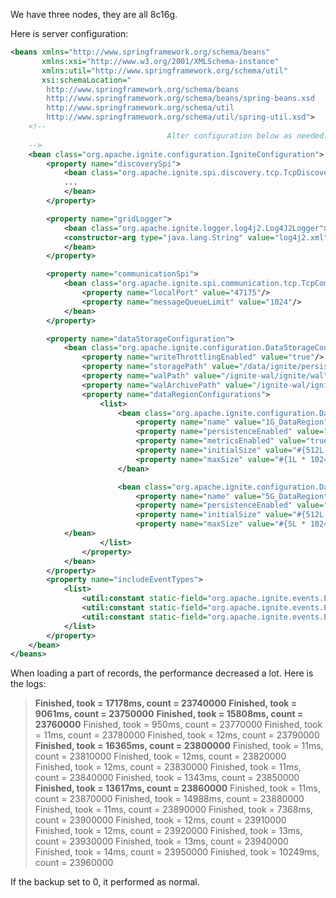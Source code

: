 We have three nodes, they are all 8c16g.

Here is server configuration:

```xml
<beans xmlns="http://www.springframework.org/schema/beans"
       xmlns:xsi="http://www.w3.org/2001/XMLSchema-instance"
       xmlns:util="http://www.springframework.org/schema/util"
       xsi:schemaLocation="
        http://www.springframework.org/schema/beans
        http://www.springframework.org/schema/beans/spring-beans.xsd
        http://www.springframework.org/schema/util
        http://www.springframework.org/schema/util/spring-util.xsd">
    <!--
                                   Alter configuration below as needed.
    -->
    <bean class="org.apache.ignite.configuration.IgniteConfiguration">
        <property name="discoverySpi">
            <bean class="org.apache.ignite.spi.discovery.tcp.TcpDiscoverySpi">
            ...
            </bean>
        </property>

        <property name="gridLogger">
            <bean class="org.apache.ignite.logger.log4j2.Log4J2Logger">
            <constructor-arg type="java.lang.String" value="log4j2.xml"/>
            </bean>
        </property>

        <property name="communicationSpi">
            <bean class="org.apache.ignite.spi.communication.tcp.TcpCommunicationSpi">
                <property name="localPort" value="47175"/>
                <property name="messageQueueLimit" value="1024"/>
            </bean>
        </property>

        <property name="dataStorageConfiguration">
            <bean class="org.apache.ignite.configuration.DataStorageConfiguration">
                <property name="writeThrottlingEnabled" value="true"/>
                <property name="storagePath" value="/data/ignite/persistence"/>
                <property name="walPath" value="/ignite-wal/ignite/wal"/>
                <property name="walArchivePath" value="/ignite-wal/ignite/wal/archive"/>
                <property name="dataRegionConfigurations">
                    <list>
                        <bean class="org.apache.ignite.configuration.DataRegionConfiguration">
                            <property name="name" value="1G_DataRegion"/>
                            <property name="persistenceEnabled" value="true"/>
                            <property name="metricsEnabled" value="true"/>
                            <property name="initialSize" value="#{512L * 1024 * 1024}"/>
                            <property name="maxSize" value="#{1L * 1024 * 1024 * 1024}"/>
                        </bean>

                        <bean class="org.apache.ignite.configuration.DataRegionConfiguration">
                            <property name="name" value="5G_DataRegion"/>
                            <property name="persistenceEnabled" value="true"/>
                            <property name="initialSize" value="#{512L * 1024 * 1024}"/>
                            <property name="maxSize" value="#{5L * 1024 * 1024 * 1024}"/>
			</bean>
                    </list>
                </property>
            </bean>
        </property>
        <property name="includeEventTypes">
            <list>
                <util:constant static-field="org.apache.ignite.events.EventType.EVT_TASK_STARTED"/>
                <util:constant static-field="org.apache.ignite.events.EventType.EVT_TASK_FINISHED"/>
                <util:constant static-field="org.apache.ignite.events.EventType.EVT_TASK_FAILED"/>
            </list>
        </property>
    </bean>
</beans>
```

When loading a part of records, the performance decreased a lot. Here is the logs:


> **Finished, took = 17178ms, count = 23740000**
> **Finished, took = 9061ms, count = 23750000**
> **Finished, took = 15808ms, count = 23760000**
> Finished, took = 950ms, count = 23770000
> Finished, took = 11ms, count = 23780000
> Finished, took = 12ms, count = 23790000
> **Finished, took = 16365ms, count = 23800000**
> Finished, took = 11ms, count = 23810000
> Finished, took = 12ms, count = 23820000
> Finished, took = 12ms, count = 23830000
> Finished, took = 11ms, count = 23840000
> Finished, took = 1343ms, count = 23850000
> **Finished, took = 13617ms, count = 23860000**
> Finished, took = 11ms, count = 23870000
> Finished, took = 14988ms, count = 23880000
> Finished, took = 11ms, count = 23890000
> Finished, took = 7368ms, count = 23900000
> Finished, took = 12ms, count = 23910000
> Finished, took = 12ms, count = 23920000
> Finished, took = 13ms, count = 23930000
> Finished, took = 13ms, count = 23940000
> Finished, took = 14ms, count = 23950000
> Finished, took = 10249ms, count = 23960000


If the backup set to 0, it performed as normal.
